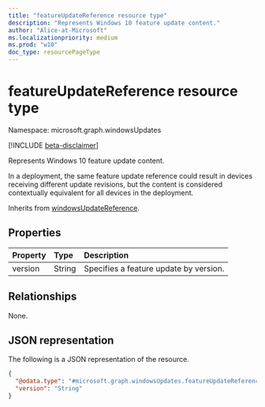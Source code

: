 ```yaml
---
title: "featureUpdateReference resource type"
description: "Represents Windows 10 feature update content."
author: "Alice-at-Microsoft"
ms.localizationpriority: medium
ms.prod: "w10"
doc_type: resourcePageType
---
```


# featureUpdateReference resource type

Namespace: microsoft.graph.windowsUpdates

[!INCLUDE [beta-disclaimer](../../includes/beta-disclaimer.md)]

Represents Windows 10 feature update content.

In a deployment, the same feature update reference could result in devices receiving different update revisions, but the content is considered contextually equivalent for all devices in the deployment.

Inherits from [windowsUpdateReference](../resources/windowsupdates-windowsupdatereference.md).

## Properties
|Property|Type|Description|
|:---|:---|:---|
|version|String|Specifies a feature update by version.|

## Relationships
None.

## JSON representation
The following is a JSON representation of the resource.
<!-- {
  "blockType": "resource",
  "@odata.type": "microsoft.graph.windowsUpdates.featureUpdateReference"
}
-->
``` json
{
  "@odata.type": "#microsoft.graph.windowsUpdates.featureUpdateReference",
  "version": "String"
}
```

